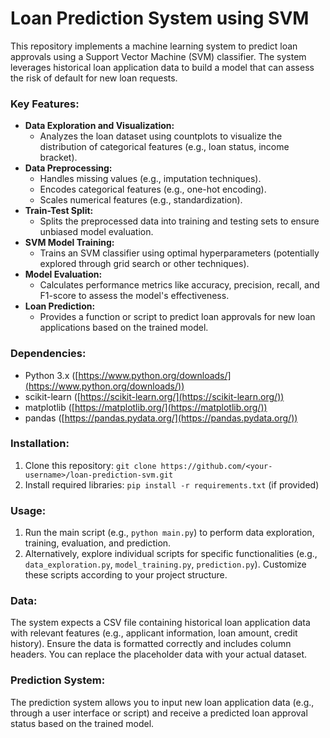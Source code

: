 
# Loan Prediction System using SVM

This repository implements a machine learning system to predict loan approvals using a Support Vector Machine (SVM) classifier. The system leverages historical loan application data to build a model that can assess the risk of default for new loan requests.

### Key Features:

- **Data Exploration and Visualization:**
    - Analyzes the loan dataset using countplots to visualize the distribution of categorical features (e.g., loan status, income bracket).
- **Data Preprocessing:**
    - Handles missing values (e.g., imputation techniques).
    - Encodes categorical features (e.g., one-hot encoding).
    - Scales numerical features (e.g., standardization).
- **Train-Test Split:**
    - Splits the preprocessed data into training and testing sets to ensure unbiased model evaluation.
- **SVM Model Training:**
    - Trains an SVM classifier using optimal hyperparameters (potentially explored through grid search or other techniques).
- **Model Evaluation:**
    - Calculates performance metrics like accuracy, precision, recall, and F1-score to assess the model's effectiveness.
- **Loan Prediction:**
    - Provides a function or script to predict loan approvals for new loan applications based on the trained model.

### Dependencies:

- Python 3.x ([https://www.python.org/downloads/](https://www.python.org/downloads/))
- scikit-learn ([https://scikit-learn.org/](https://scikit-learn.org/))
- matplotlib ([https://matplotlib.org/](https://matplotlib.org/))
- pandas ([https://pandas.pydata.org/](https://pandas.pydata.org/))

### Installation:
1. Clone this repository: `git clone https://github.com/<your-username>/loan-prediction-svm.git`
2. Install required libraries: `pip install -r requirements.txt` (if provided)

### Usage:

1. Run the main script (e.g., `python main.py`) to perform data exploration, training, evaluation, and prediction.
2. Alternatively, explore individual scripts for specific functionalities (e.g., `data_exploration.py`, `model_training.py`, `prediction.py`). Customize these scripts according to your project structure.

### Data:

The system expects a CSV file containing historical loan application data with relevant features (e.g., applicant information, loan amount, credit history). Ensure the data is formatted correctly and includes column headers. You can replace the placeholder data with your actual dataset.

### Prediction System:

The prediction system allows you to input new loan application data (e.g., through a user interface or script) and receive a predicted loan approval status based on the trained model.
